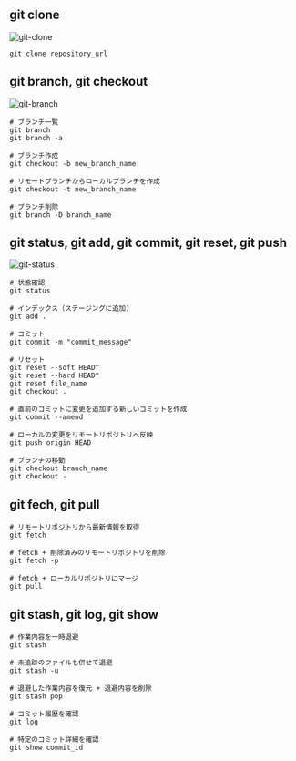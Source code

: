 ## git clone

![git-clone](https://github.com/dev-nakasho/udemy-git/assets/40833446/c8be0479-8e26-4535-83eb-c003b9b908e5)

```shell
git clone repository_url
```

## git branch, git checkout

![git-branch](https://github.com/dev-nakasho/udemy-git/assets/40833446/222bd94e-dc76-4c3e-9645-e64b60318dfc)

```shell
# ブランチ一覧
git branch
git branch -a

# ブランチ作成
git checkout -b new_branch_name

# リモートブランチからローカルブランチを作成
git checkout -t new_branch_name

# ブランチ削除
git branch -D branch_name
```

## git status, git add, git commit, git reset, git push

![git-status](https://github.com/dev-nakasho/udemy-git/assets/40833446/918bc665-2c27-4577-8a52-246c8bfac31b)

```shell
# 状態確認
git status

# インデックス（ステージングに追加)
git add .

# コミット
git commit -m "commit_message"

# リセット
git reset --soft HEAD^
git reset --hard HEAD^
git reset file_name
git checkout .

# 直前のコミットに変更を追加する新しいコミットを作成
git commit --amend

# ローカルの変更をリモートリポジトリへ反映
git push origin HEAD

# ブランチの移動
git checkout branch_name
git checkout -
```

## git fech, git pull

```shell
# リモートリポジトリから最新情報を取得
git fetch

# fetch + 削除済みのリモートリポジトリを削除
git fetch -p

# fetch + ローカルリポジトリにマージ
git pull
```

## git stash, git log, git show

```shell
# 作業内容を一時退避
git stash

# 未追跡のファイルも併せて退避
git stash -u

# 退避した作業内容を復元 + 退避内容を削除
git stash pop

# コミット履歴を確認
git log

# 特定のコミット詳細を確認
git show commit_id
```
